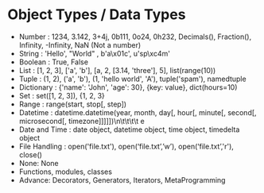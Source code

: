 # Object Types / Data Types

- Number : 1234, 3.142, 3+4j, 0b111, 0o24, 0h232, Decimals(), Fraction(), Infinity, -Infinity, NaN (Not a number)
- String : 'Hello', "World" , b'a\x01c', u'sp\xc4m'
- Boolean : True, False
- List : [1, 2, 3], ['a', 'b'], [a, 2, [3.14, 'three'], 5], list(range(10))
- Tuple : (1, 2), ('a', 'b'), (1, 'hello world', 'A'), tuple('spam'), namedtuple
- Dictionary : {'name': 'John', 'age': 30}, {key: value}, dict(hours=10)
- Set : set([1, 2, 3]), {1, 2, 3} 
- Range : range(start, stop[, step])
- Datetime : datetime.datetime(year, month, day[, hour[, minute[, second[, microsecond[, timezone]]]]])\n\t\t\t\t   e
- Date and Time : date object, datetime object, time object, timedelta object
- File Handling : open('file.txt'), open(‘file.txt’,’w’), open(‘file.txt’,'r'), close()
- None: None
- Functions, modules, classes
- Advance: Decorators, Generators, Iterators, MetaProgramming









